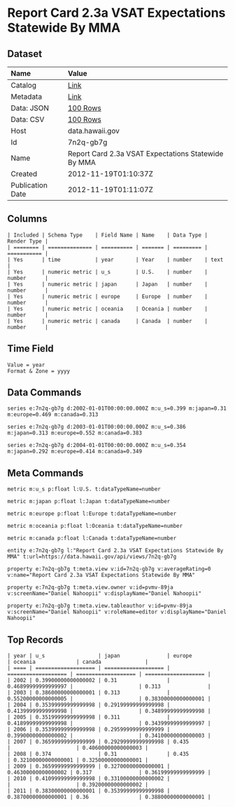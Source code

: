 # Report Card 2.3a VSAT Expectations Statewide By MMA

## Dataset

| Name | Value |
| :--- | :---- |
| Catalog | [Link](https://catalog.data.gov/dataset/report-card-2-3a-vsat-expectations-statewide-by-mma-25038) |
| Metadata | [Link](https://data.hawaii.gov/api/views/7n2q-gb7g) |
| Data: JSON | [100 Rows](https://data.hawaii.gov/api/views/7n2q-gb7g/rows.json?max_rows=100) |
| Data: CSV | [100 Rows](https://data.hawaii.gov/api/views/7n2q-gb7g/rows.csv?max_rows=100) |
| Host | data.hawaii.gov |
| Id | 7n2q-gb7g |
| Name | Report Card 2.3a VSAT Expectations Statewide By MMA |
| Created | 2012-11-19T01:10:37Z |
| Publication Date | 2012-11-19T01:11:07Z |

## Columns

```ls
| Included | Schema Type    | Field Name | Name    | Data Type | Render Type |
| ======== | ============== | ========== | ======= | ========= | =========== |
| Yes      | time           | year       | Year    | number    | text        |
| Yes      | numeric metric | u_s        | U.S.    | number    | number      |
| Yes      | numeric metric | japan      | Japan   | number    | number      |
| Yes      | numeric metric | europe     | Europe  | number    | number      |
| Yes      | numeric metric | oceania    | Oceania | number    | number      |
| Yes      | numeric metric | canada     | Canada  | number    | number      |
```

## Time Field

```ls
Value = year
Format & Zone = yyyy
```

## Data Commands

```ls
series e:7n2q-gb7g d:2002-01-01T00:00:00.000Z m:u_s=0.399 m:japan=0.31 m:europe=0.469 m:canada=0.313

series e:7n2q-gb7g d:2003-01-01T00:00:00.000Z m:u_s=0.386 m:japan=0.313 m:europe=0.552 m:canada=0.383

series e:7n2q-gb7g d:2004-01-01T00:00:00.000Z m:u_s=0.354 m:japan=0.292 m:europe=0.414 m:canada=0.349
```

## Meta Commands

```ls
metric m:u_s p:float l:U.S. t:dataTypeName=number

metric m:japan p:float l:Japan t:dataTypeName=number

metric m:europe p:float l:Europe t:dataTypeName=number

metric m:oceania p:float l:Oceania t:dataTypeName=number

metric m:canada p:float l:Canada t:dataTypeName=number

entity e:7n2q-gb7g l:"Report Card 2.3a VSAT Expectations Statewide By MMA" t:url=https://data.hawaii.gov/api/views/7n2q-gb7g

property e:7n2q-gb7g t:meta.view v:id=7n2q-gb7g v:averageRating=0 v:name="Report Card 2.3a VSAT Expectations Statewide By MMA"

property e:7n2q-gb7g t:meta.view.owner v:id=pvmv-89ja v:screenName="Daniel Nahoopii" v:displayName="Daniel Nahoopii"

property e:7n2q-gb7g t:meta.view.tableauthor v:id=pvmv-89ja v:screenName="Daniel Nahoopii" v:roleName=editor v:displayName="Daniel Nahoopii"
```

## Top Records

```ls
| year | u_s                 | japan               | europe              | oceania             | canada              | 
| ==== | =================== | =================== | =================== | =================== | =================== | 
| 2002 | 0.39900000000000002 | 0.31                | 0.46899999999999997 |                     | 0.313               | 
| 2003 | 0.38600000000000001 | 0.313               | 0.55200000000000005 |                     | 0.38300000000000001 | 
| 2004 | 0.35399999999999998 | 0.29199999999999998 | 0.41399999999999998 |                     | 0.34899999999999998 | 
| 2005 | 0.35199999999999998 | 0.311               | 0.41899999999999998 |                     | 0.34399999999999997 | 
| 2006 | 0.35399999999999998 | 0.29599999999999999 | 0.39900000000000002 |                     | 0.34100000000000003 | 
| 2007 | 0.36599999999999999 | 0.29299999999999998 | 0.435               |                     | 0.40600000000000003 | 
| 2008 | 0.374               | 0.31                | 0.435               | 0.32100000000000001 | 0.32500000000000001 | 
| 2009 | 0.36599999999999999 | 0.32700000000000001 | 0.46300000000000002 | 0.317               | 0.36199999999999999 | 
| 2010 | 0.41099999999999998 | 0.33100000000000002 |                     |                     | 0.39200000000000002 | 
| 2011 | 0.38300000000000001 | 0.35399999999999998 | 0.38700000000000001 | 0.36                | 0.38800000000000001 | 
```